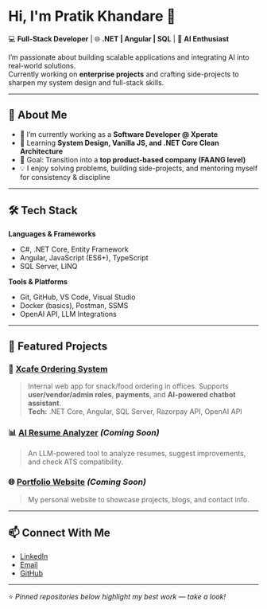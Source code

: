 # Hi, I'm Pratik Khandare 👋  

💻 **Full-Stack Developer** | 🌐 **.NET | Angular | SQL** | 🤖 **AI Enthusiast**  

I’m passionate about building scalable applications and integrating AI into real-world solutions.  
Currently working on **enterprise projects** and crafting side-projects to sharpen my system design and full-stack skills.  

---

## 🚀 About Me
- 🔭 I’m currently working as a **Software Developer @ Xperate**
- 🌱 Learning **System Design, Vanilla JS, and .NET Core Clean Architecture**
- 🎯 Goal: Transition into a **top product-based company (FAANG level)**  
- 💡 I enjoy solving problems, building side-projects, and mentoring myself for consistency & discipline  

---

## 🛠 Tech Stack
**Languages & Frameworks**  
- C#, .NET Core, Entity Framework  
- Angular, JavaScript (ES6+), TypeScript  
- SQL Server, LINQ  

**Tools & Platforms**  
- Git, GitHub, VS Code, Visual Studio  
- Docker (basics), Postman, SSMS  
- OpenAI API, LLM Integrations  

---

## 📌 Featured Projects
### 🍴 [Xcafe Ordering System](https://github.com/Pratikkhandare9569/xcafe-ordering-system)  
> Internal web app for snack/food ordering in offices. Supports **user/vendor/admin roles**, **payments**, and **AI-powered chatbot assistant**.  
**Tech:** .NET Core, Angular, SQL Server, Razorpay API, OpenAI API  

### 📊 [AI Resume Analyzer](#) *(Coming Soon)*  
> An LLM-powered tool to analyze resumes, suggest improvements, and check ATS compatibility.  

### 🌐 [Portfolio Website](#) *(Coming Soon)*  
> My personal website to showcase projects, blogs, and contact info.  

---

## 📫 Connect With Me
- [LinkedIn](https://linkedin.com/in/your-link)  
- [Email](mailto:yourmail@gmail.com)  
- [GitHub](https://github.com/Pratikkhandare9569)  

---

⭐️ *Pinned repositories below highlight my best work — take a look!*  
